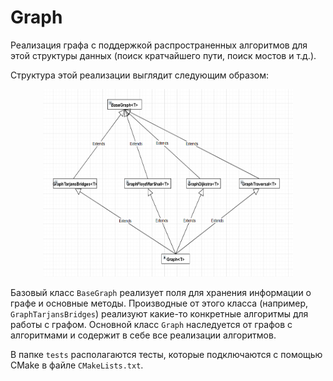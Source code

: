 # Graph

Реализация графа с поддержкой распространенных алгоритмов
для этой структуры данных (поиск кратчайшего пути, поиск мостов и т.д.).

Структура этой реализации выглядит следующим образом:
<div align="center">
<img src="docs/uml.png" height="300" width="400"/>
</div>

Базовый класс `BaseGraph` реализует поля для хранения информации о графе
и основные методы. Производные от этого класса (например, `GraphTarjansBridges`) реализуют какие-то конкретные алгоритмы
для работы с графом. Основной класс `Graph` наследуется от графов с алгоритмами и содержит в себе все реализации алгоритмов.

В папке `tests` располагаются тесты, которые подключаются с помощью CMake в файле `CMakeLists.txt`.

